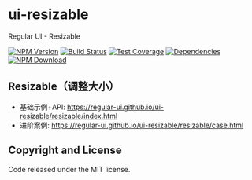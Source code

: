 # ui-resizable

Regular UI - Resizable

[![NPM Version][npm-img]][npm-url]
[![Build Status][travis-img]][travis-url]
[![Test Coverage][coveralls-img]][coveralls-url]
[![Dependencies][david-img]][david-url]
[![NPM Download][download-img]][download-url]

[npm-img]: http://img.shields.io/npm/v/rgui-ui-resizable.svg?style=flat-square
[npm-url]: http://npmjs.org/package/rgui-ui-resizable
[travis-img]: https://img.shields.io/travis/regular-ui/ui-resizable.svg?style=flat-square
[travis-url]: https://travis-ci.org/regular-ui/ui-resizable
[coveralls-img]: https://img.shields.io/coveralls/regular-ui/ui-resizable.svg?style=flat-square
[coveralls-url]: https://coveralls.io/r/regular-ui/ui-resizable
[david-img]: http://img.shields.io/david/regular-ui/ui-resizable.svg?style=flat-square
[david-url]: https://david-dm.org/regular-ui/ui-resizable
[download-img]: https://img.shields.io/npm/dm/rgui-ui-resizable.svg?style=flat-square
[download-url]: https://npmjs.org/package/rgui-ui-resizable

## Resizable（调整大小）

- 基础示例+API: https://regular-ui.github.io/ui-resizable/resizable/index.html
- 进阶案例: https://regular-ui.github.io/ui-resizable/resizable/case.html

## Copyright and License

Code released under the MIT license.
